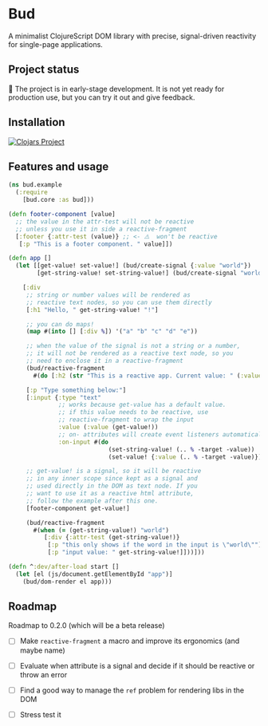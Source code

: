 # Bud 

A minimalist ClojureScript DOM library with precise, signal-driven reactivity for single-page applications.

## Project status

🚧 The project is in early-stage development. It is not yet ready for production use, but you can try it out and give feedback.

## Installation

[![Clojars Project](https://img.shields.io/clojars/v/org.clojars.mat/bud.svg)](https://clojars.org/org.clojars.mat/bud)

## Features and usage

```clojure
(ns bud.example
  (:require
    [bud.core :as bud]))

(defn footer-component [value]
  ;; the value in the attr-test will not be reactive
  ;; unless you use it in side a reactive-fragment
  [:footer {:attr-test (value)} ;; <- ⚠️  won't be reactive
   [:p "This is a footer component. " value]])

(defn app []
  (let [[get-value! set-value!] (bud/create-signal {:value "world"})
        [get-string-value! set-string-value!] (bud/create-signal "world")]

    [:div
     ;; string or number values will be rendered as
     ;; reactive text nodes, so you can use them directly
     [:h1 "Hello, " get-string-value! "!"]

     ;; you can do maps!
     (map #(into [] [:div %]) '("a" "b" "c" "d" "e"))

     ;; when the value of the signal is not a string or a number,
     ;; it will not be rendered as a reactive text node, so you
     ;; need to enclose it in a reactive-fragment
     (bud/reactive-fragment
       #(do [:h2 (str "This is a reactive app. Current value: " (:value (get-value!)))]) )

     [:p "Type something below:"]
     [:input {:type "text"
              ;; works because get-value has a default value.
              ;; if this value needs to be reactive, use 
              ;; reactive-fragment to wrap the input
              :value (:value (get-value!))
              ;; on- attributes will create event listeners automatically
              :on-input #(do
                            (set-string-value! (.. % -target -value))
                            (set-value! {:value (.. % -target -value)}))}]

     ;; get-value! is a signal, so it will be reactive
     ;; in any inner scope since kept as a signal and
     ;; used directly in the DOM as text node. If you
     ;; want to use it as a reactive html attribute,
     ;; follow the example after this one.
     [footer-component get-value!]

     (bud/reactive-fragment
       #(when (= (get-string-value!) "world")
          [:div {:attr-test (get-string-value!)}
           [:p "this only shows if the word in the input is \"world\""]
           [:p "input value: " get-string-value!]]))]))

(defn ^:dev/after-load start []
  (let [el (js/document.getElementById "app")]
    (bud/dom-render el app)))

```


## Roadmap

Roadmap to 0.2.0 (which will be a beta release)

 - [ ] Make `reactive-fragment` a macro and improve its ergonomics (and maybe name)
 - [ ] Evaluate when attribute is a signal and decide if it should be reactive or throw an error
 - [ ] Find a good way to manage the `ref` problem for rendering libs in the DOM
 - [ ] Stress test it

